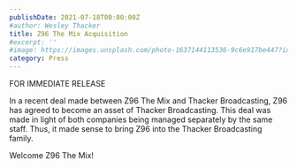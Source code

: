 ```yaml
---
publishDate: 2021-07-18T00:00:00Z
#author: Wesley Thacker
title: Z96 The Mix Acquisition
#excerpt: ''
#image: https://images.unsplash.com/photo-1637144113536-9c6e917be447?ixlib=rb-4.0.3&ixid=M3wxMjA3fDB8MHxwaG90by1wYWdlfHx8fGVufDB8fHx8fA%3D%3D&auto=format&fit=crop&w=1674&q=80
category: Press
---
```

FOR IMMEDIATE RELEASE

In a recent deal made between Z96 The Mix and Thacker Broadcasting, Z96 has agreed to become an asset of Thacker Broadcasting. This deal was made in light of both companies being managed separately by the same staff. Thus, it made sense to bring Z96 into the Thacker Broadcasting family.

Welcome Z96 The Mix!